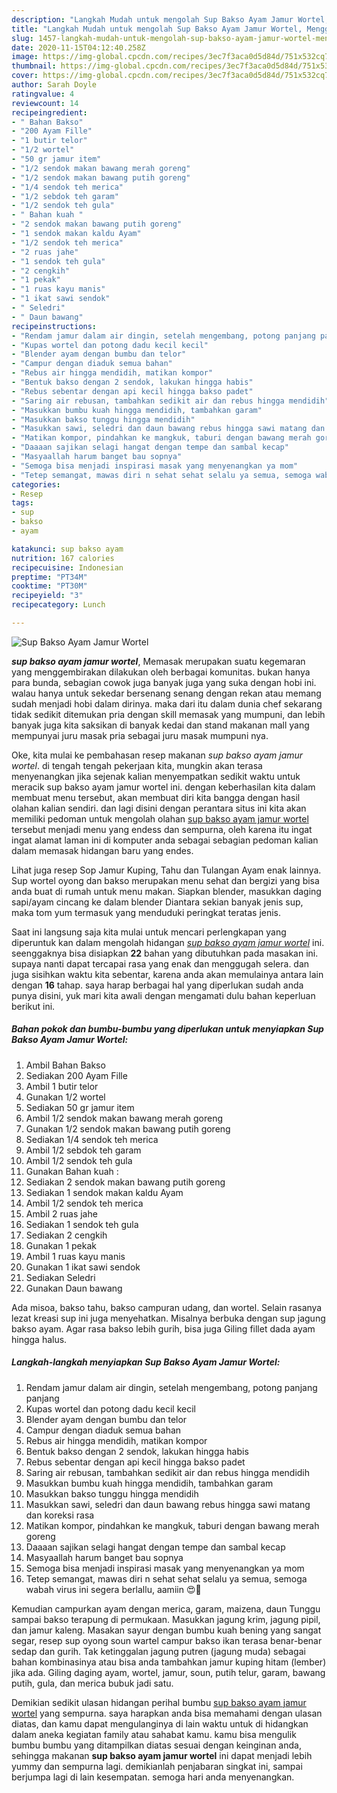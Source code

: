 ```yaml
---
description: "Langkah Mudah untuk mengolah Sup Bakso Ayam Jamur Wortel, Menggugah Selera"
title: "Langkah Mudah untuk mengolah Sup Bakso Ayam Jamur Wortel, Menggugah Selera"
slug: 1457-langkah-mudah-untuk-mengolah-sup-bakso-ayam-jamur-wortel-menggugah-selera
date: 2020-11-15T04:12:40.258Z
image: https://img-global.cpcdn.com/recipes/3ec7f3aca0d5d84d/751x532cq70/sup-bakso-ayam-jamur-wortel-foto-resep-utama.jpg
thumbnail: https://img-global.cpcdn.com/recipes/3ec7f3aca0d5d84d/751x532cq70/sup-bakso-ayam-jamur-wortel-foto-resep-utama.jpg
cover: https://img-global.cpcdn.com/recipes/3ec7f3aca0d5d84d/751x532cq70/sup-bakso-ayam-jamur-wortel-foto-resep-utama.jpg
author: Sarah Doyle
ratingvalue: 4
reviewcount: 14
recipeingredient:
- " Bahan Bakso"
- "200 Ayam Fille"
- "1 butir telor"
- "1/2 wortel"
- "50 gr jamur item"
- "1/2 sendok makan bawang merah goreng"
- "1/2 sendok makan bawang putih goreng"
- "1/4 sendok teh merica"
- "1/2 sebdok teh garam"
- "1/2 sendok teh gula"
- " Bahan kuah "
- "2 sendok makan bawang putih goreng"
- "1 sendok makan kaldu Ayam"
- "1/2 sendok teh merica"
- "2 ruas jahe"
- "1 sendok teh gula"
- "2 cengkih"
- "1 pekak"
- "1 ruas kayu manis"
- "1 ikat sawi sendok"
- " Seledri"
- " Daun bawang"
recipeinstructions:
- "Rendam jamur dalam air dingin, setelah mengembang, potong panjang panjang"
- "Kupas wortel dan potong dadu kecil kecil"
- "Blender ayam dengan bumbu dan telor"
- "Campur dengan diaduk semua bahan"
- "Rebus air hingga mendidih, matikan kompor"
- "Bentuk bakso dengan 2 sendok, lakukan hingga habis"
- "Rebus sebentar dengan api kecil hingga bakso padet"
- "Saring air rebusan, tambahkan sedikit air dan rebus hingga mendidih"
- "Masukkan bumbu kuah hingga mendidih, tambahkan garam"
- "Masukkan bakso tunggu hingga mendidih"
- "Masukkan sawi, seledri dan daun bawang rebus hingga sawi matang dan koreksi rasa"
- "Matikan kompor, pindahkan ke mangkuk, taburi dengan bawang merah goreng"
- "Daaaan sajikan selagi hangat dengan tempe dan sambal kecap"
- "Masyaallah harum banget bau sopnya"
- "Semoga bisa menjadi inspirasi masak yang menyenangkan ya mom"
- "Tetep semangat, mawas diri n sehat sehat selalu ya semua, semoga wabah virus ini segera berlallu, aamiin 😍🙏"
categories:
- Resep
tags:
- sup
- bakso
- ayam

katakunci: sup bakso ayam 
nutrition: 167 calories
recipecuisine: Indonesian
preptime: "PT34M"
cooktime: "PT30M"
recipeyield: "3"
recipecategory: Lunch

---
```



![Sup Bakso Ayam Jamur Wortel](https://img-global.cpcdn.com/recipes/3ec7f3aca0d5d84d/751x532cq70/sup-bakso-ayam-jamur-wortel-foto-resep-utama.jpg)

<b><i>sup bakso ayam jamur wortel</i></b>, Memasak merupakan suatu kegemaran yang menggembirakan dilakukan oleh berbagai komunitas. bukan hanya para bunda, sebagian cowok juga banyak juga yang suka dengan hobi ini. walau hanya untuk sekedar bersenang senang dengan rekan atau memang sudah menjadi hobi dalam dirinya. maka dari itu dalam dunia chef sekarang tidak sedikit ditemukan pria dengan skill memasak yang mumpuni, dan lebih banyak juga kita saksikan di banyak kedai dan stand makanan mall yang mempunyai juru masak pria sebagai juru masak mumpuni nya.

Oke, kita mulai ke pembahasan resep makanan <i>sup bakso ayam jamur wortel</i>. di tengah tengah pekerjaan kita, mungkin akan terasa menyenangkan jika sejenak kalian menyempatkan sedikit waktu untuk meracik sup bakso ayam jamur wortel ini. dengan keberhasilan kita dalam membuat menu tersebut, akan membuat diri kita bangga dengan hasil olahan kalian sendiri. dan lagi disini dengan perantara situs ini kita akan memiliki pedoman untuk mengolah olahan <u>sup bakso ayam jamur wortel</u> tersebut menjadi menu yang endess dan sempurna, oleh karena itu ingat ingat alamat laman ini di komputer anda sebagai sebagian pedoman kalian dalam memasak hidangan baru yang endes.

Lihat juga resep Sop Jamur Kuping, Tahu dan Tulangan Ayam enak lainnya. Sup wortel oyong dan bakso merupakan menu sehat dan bergizi yang bisa anda buat di rumah untuk menu makan. Siapkan blender, masukkan daging sapi/ayam cincang ke dalam blender Diantara sekian banyak jenis sup, maka tom yum termasuk yang menduduki peringkat teratas jenis.


Saat ini langsung saja kita mulai untuk mencari perlengkapan yang diperuntuk kan dalam mengolah hidangan <u><i>sup bakso ayam jamur wortel</i></u> ini. seenggaknya bisa disiapkan <b>22</b> bahan yang dibutuhkan pada masakan ini. supaya nanti dapat tercapai rasa yang enak dan menggugah selera. dan juga sisihkan waktu kita sebentar, karena anda akan memulainya antara lain dengan <b>16</b> tahap. saya harap berbagai hal yang diperlukan sudah anda punya disini, yuk mari kita awali dengan mengamati dulu bahan keperluan berikut ini.

<!--inarticleads1-->

##### Bahan pokok dan bumbu-bumbu yang diperlukan untuk menyiapkan Sup Bakso Ayam Jamur Wortel:

1. Ambil  Bahan Bakso
1. Sediakan 200 Ayam Fille
1. Ambil 1 butir telor
1. Gunakan 1/2 wortel
1. Sediakan 50 gr jamur item
1. Ambil 1/2 sendok makan bawang merah goreng
1. Gunakan 1/2 sendok makan bawang putih goreng
1. Sediakan 1/4 sendok teh merica
1. Ambil 1/2 sebdok teh garam
1. Ambil 1/2 sendok teh gula
1. Gunakan  Bahan kuah :
1. Sediakan 2 sendok makan bawang putih goreng
1. Sediakan 1 sendok makan kaldu Ayam
1. Ambil 1/2 sendok teh merica
1. Ambil 2 ruas jahe
1. Sediakan 1 sendok teh gula
1. Sediakan 2 cengkih
1. Gunakan 1 pekak
1. Ambil 1 ruas kayu manis
1. Gunakan 1 ikat sawi sendok
1. Sediakan  Seledri
1. Gunakan  Daun bawang


Ada misoa, bakso tahu, bakso campuran udang, dan wortel. Selain rasanya lezat kreasi sup ini juga menyehatkan. Misalnya berbuka dengan sup jagung bakso ayam. Agar rasa bakso lebih gurih, bisa juga Giling fillet dada ayam hingga halus. 

<!--inarticleads2-->

##### Langkah-langkah menyiapkan Sup Bakso Ayam Jamur Wortel:

1. Rendam jamur dalam air dingin, setelah mengembang, potong panjang panjang
1. Kupas wortel dan potong dadu kecil kecil
1. Blender ayam dengan bumbu dan telor
1. Campur dengan diaduk semua bahan
1. Rebus air hingga mendidih, matikan kompor
1. Bentuk bakso dengan 2 sendok, lakukan hingga habis
1. Rebus sebentar dengan api kecil hingga bakso padet
1. Saring air rebusan, tambahkan sedikit air dan rebus hingga mendidih
1. Masukkan bumbu kuah hingga mendidih, tambahkan garam
1. Masukkan bakso tunggu hingga mendidih
1. Masukkan sawi, seledri dan daun bawang rebus hingga sawi matang dan koreksi rasa
1. Matikan kompor, pindahkan ke mangkuk, taburi dengan bawang merah goreng
1. Daaaan sajikan selagi hangat dengan tempe dan sambal kecap
1. Masyaallah harum banget bau sopnya
1. Semoga bisa menjadi inspirasi masak yang menyenangkan ya mom
1. Tetep semangat, mawas diri n sehat sehat selalu ya semua, semoga wabah virus ini segera berlallu, aamiin 😍🙏


Kemudian campurkan ayam dengan merica, garam, maizena, daun Tunggu sampai bakso terapung di permukaan. Masukkan jagung krim, jagung pipil, dan jamur kaleng. Masakan sayur dengan bumbu kuah bening yang sangat segar, resep sup oyong soun wartel campur bakso ikan terasa benar-benar sedap dan gurih. Tak ketinggalan jagung putren (jagung muda) sebagai bahan kombinasinya atau bisa anda tambahkan jamur kuping hitam (lember) jika ada. Giling daging ayam, wortel, jamur, soun, putih telur, garam, bawang putih, gula, dan merica bubuk jadi satu. 

Demikian sedikit ulasan hidangan perihal bumbu <u>sup bakso ayam jamur wortel</u> yang sempurna. saya harapkan anda bisa memahami dengan ulasan diatas, dan kamu dapat mengulanginya di lain waktu untuk di hidangkan dalam aneka kegiatan family atau sahabat kamu. kamu bisa mengulik bumbu bumbu yang ditampilkan diatas sesuai dengan keinginan anda, sehingga makanan <b>sup bakso ayam jamur wortel</b> ini dapat menjadi lebih yummy dan sempurna lagi. demikianlah penjabaran singkat ini, sampai berjumpa lagi di lain kesempatan. semoga hari anda menyenangkan.
